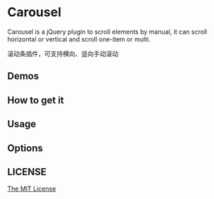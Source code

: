 # Carousel

Carousel is a jQuery plugin to scroll elements by manual, it can scroll horizontal or vertical and scroll one-item or multi.

滚动条插件，可支持横向、竖向手动滚动
## Demos
## How to get it
## Usage
## Options
## LICENSE
[The MIT License](https://github.com/lianjilu/carousel/blob/master/LICENSE)
